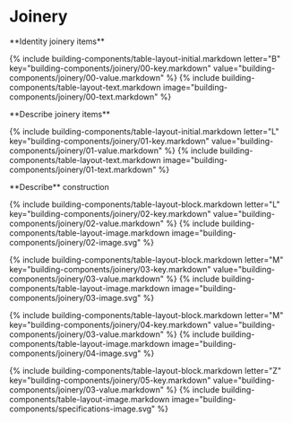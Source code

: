 <div data-role="collapsible" data-inset="false">
	<h1>Joinery</h1>

<dl>

<div markdown="1" class="building-components-title">
<span class="transform-to-uppercase">**Identity joinery items**</span>
</div>

{% include building-components/table-layout-initial.markdown letter="B" key="building-components/joinery/00-key.markdown" value="building-components/joinery/00-value.markdown" %}
{% include building-components/table-layout-text.markdown image="building-components/joinery/00-text.markdown" %}

<div markdown="1" class="building-components-title">
<span class="transform-to-uppercase">**Describe joinery items**</span>
</div>

{% include building-components/table-layout-initial.markdown letter="L" key="building-components/joinery/01-key.markdown" value="building-components/joinery/01-value.markdown" %}
{% include building-components/table-layout-text.markdown image="building-components/joinery/01-text.markdown" %}

<div markdown="1" class="building-components-title">
<span class="transform-to-uppercase">**Describe** construction</span>
</div>

{% include building-components/table-layout-block.markdown letter="L" key="building-components/joinery/02-key.markdown" value="building-components/joinery/02-value.markdown"  %}
{% include building-components/table-layout-image.markdown image="building-components/joinery/02-image.svg" %}

{% include building-components/table-layout-block.markdown letter="M" key="building-components/joinery/03-key.markdown" value="building-components/joinery/03-value.markdown"  %}
{% include building-components/table-layout-image.markdown image="building-components/joinery/03-image.svg" %}

{% include building-components/table-layout-block.markdown letter="M" key="building-components/joinery/04-key.markdown" value="building-components/joinery/03-value.markdown"  %}
{% include building-components/table-layout-image.markdown image="building-components/joinery/04-image.svg" %}

{% include building-components/table-layout-block.markdown letter="Z" key="building-components/joinery/05-key.markdown" value="building-components/joinery/03-value.markdown"  %}
{% include building-components/table-layout-image.markdown image="building-components/specifications-image.svg" %}


</dl></div>